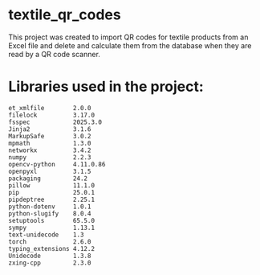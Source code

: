 # textile_qr_codes
This project was created to import QR codes for textile products from an Excel file and delete and calculate them from the database when they are read by a QR code scanner.

# Libraries used in the project:
    et_xmlfile        2.0.0
    filelock          3.17.0
    fsspec            2025.3.0
    Jinja2            3.1.6
    MarkupSafe        3.0.2
    mpmath            1.3.0
    networkx          3.4.2
    numpy             2.2.3
    opencv-python     4.11.0.86
    openpyxl          3.1.5
    packaging         24.2
    pillow            11.1.0
    pip               25.0.1
    pipdeptree        2.25.1
    python-dotenv     1.0.1
    python-slugify    8.0.4
    setuptools        65.5.0
    sympy             1.13.1
    text-unidecode    1.3
    torch             2.6.0
    typing_extensions 4.12.2
    Unidecode         1.3.8
    zxing-cpp         2.3.0
